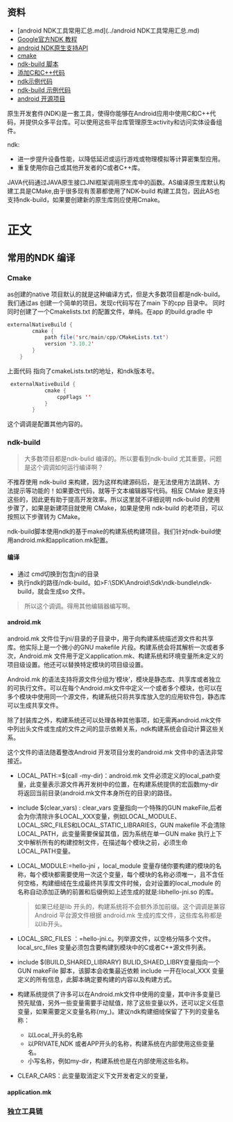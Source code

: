 ## 资料
* [android NDK工具常用汇总.md](../android NDK工具常用汇总.md)
* [Google官方NDK 教程](https://developer.android.com/ndk/guides?hl=zh-cn)
* [android NDK原生支持API](https://developer.android.com/ndk/guides/stable_apis?hl=zh-cn)
* [cmake](https://cmake.org/)
* [ndk-build 脚本](https://developer.android.com/ndk/guides/ndk-build?hl=zh-cn)
* [添加C和C++代码](https://developer.android.com/studio/projects/install-ndk?hl=zh-cn)
* [ndk示例代码](https://github.com/android/ndk-samples)
* [ndk-build 示例代码](https://github.com/android/ndk-samples/tree/android-mk)
* [android 开源项目](https://source.android.com/?hl=zh-cn)

原生开发套件(NDK)是一套工具，使得你能够在Android应用中使用C和C++代码，并提供众多平台库。可以使用这些平台库管理原生activity和访问实体设备组件。

ndk:

* 进一步提升设备性能，以降低延迟或运行游戏或物理模拟等计算密集型应用。
* 重复使用你自己或其他开发者的C或者C++库。

JAVA代码通过JAVA原生接口JNI框架调用原生库中的函数。AS编译原生库默认构建工具是CMake,由于很多现有羡慕都使用了NDK-build 构建工具包，因此AS也支持ndk-build，如果要创建新的原生库则应使用Cmake。

# 正文

## 常用的NDK 编译

### Cmake
as创建的native 项目默认的就是这种编译方式，但是大多数项目都是ndk-build。
我们通过as 创建一个简单的项目。发现c代码写在了main 下的cpp 目录中。
同时同时创建了一个Cmakelists.txt 的配置文件，单纯。在app 的build.gradle 中
````java
externalNativeBuild {
        cmake {
            path file('src/main/cpp/CMakeLists.txt')
            version '3.10.2'
        }
    }
````
上面代码 指向了cmakeLists.txt的地址，和ndk版本号。
````java
 externalNativeBuild {
            cmake {
                cppFlags ''
            }
        }
````
这个调调是配置其他内容的。
### ndk-build

> 大多数项目都是ndk-bulid 编译的。所以要看到ndk-build 尤其重要。问题是这个调调如何运行编译啊？

不推荐使用 ndk-build 来构建，因为这样构建源码后，是无法使用方法跳转、方法提示等功能的！如果要改代码，就等于文本编辑器写代码。相反 CMake 是支持这些的，因此更有助于提高开发效率。所以这里就不详细说明 ndk-build 的使用步骤了，如果是新建项目就使用 CMake，如果是使用 ndk-build 的老项目，可以按照以下步骤转为 CMake。

ndk-build脚本使用ndk的基于make的构建系统构建项目。我们针对ndk-build使用android.mk和application.mk配置。

#### 编译

* 通过 cmd切换到包含jni的目录
* 执行ndk的路径/ndk-build。如>F:\SDK\Android\Sdk\ndk-bundle\ndk-build，就会生成so 文件。

> 所以这个调调。得用其他编辑器编写啊。

#### android.mk

android.mk 文件位于jni/目录的子目录中，用于向构建系统描述源文件和共享库。他实际上是一个微小的GNU makefile 片段。构建系统会将其解析一次或者多次，Android.mk 文件用于定义application.mk、构建系统和环境变量所未定义的项目级设置。他还可以替换特定模块的项目级设置。

Android.mk 的语法支持将源文件分组为‘模块’，模块是静态库、共享库或者独立的可执行文件。可以在每个Android.mk文件中定义一个或者多个模块，也可以在多个模块中使用同一个源文件，构建系统只将共享库放入您的应用软件包，静态库可以生成共享文件。

除了封装库之外，构建系统还可以处理各种其他事项，如无需再android.mk文件中列出头文件或生成的文件之间的显示依赖关系，ndk构建系统会自动计算这些关系。

这个文件的语法随着整改Android 开发项目分发的android.mk 文件中的语法非常接近。

* LOCAL_PATH:=$(call -my-dir)：android.mk 文件必须定义的local_path变量，此变量表示源文件再开发树中的位置，在构建系统提供的宏函数my-dir 将返回当前目录(android.mk文件本身所在的目录)的路径。

* include $(clear_vars) : clear_vars 变量指向一个特殊的GUN makeFile,后者会为你清除许多LOCAL_XXX变量，例如LOCAL_MODULE、LOCAL_SRC_FILES和LOCAL_STATIC_LIBRARIES，GUN makefile 不会清除LOCAL_PATH，此变量需要保留其值，因为系统在单一GUN make 执行上下文中解析所有的构建控制文件，在描述每个模块之前，必须生命LOCAL_PATH变量。

* LOCAL_MODULE:=hello-jni ，local_module 变量存储你要构建的模块的名称，每个模块都需要使用一次这个变量，每个模块的名称必须唯一，且不含任何空格，构建细绒在生成最终共享库文件时候，会对设置的local_module 的名称自动添加正确的前置和后缀例如上述生成的就是:libhello-jni.so 的库。

  > 如果已经是lib 开头的，构建系统将不会额外添加前缀。这个调调是兼容Android 平台源文件根据 android.mk 生成的库文件，这些库名称都是以lib开头。

* LOCAL_SRC_FILES ：=hello-jni.c。列举源文件，以空格分隔多个文件。local_src_files 变量必须包含要构建到模块中的C或者C++源文件列表。

* include $(BUILD_SHARED_LIBRARY)  BULID_SHAED_LIBRY变量指向一个GUN makeFile 脚本，该脚本会收集最近依赖 include 一开在local_XXX 变量定义的所有信息，此脚本确定要构建的内容以及构建方式。

* 构建系统提供了许多可以在Android.mk文件中使用的变量，其中许多变量已预先赋值，另外一些变量需要手动赋值，除了这些变量以外，还可以定义任意变量，如果需要定义变量名称(my_)。建议ndk构建细绒保留了下列的变量名称：

  * 以Local_开头的名称
  * 以PRIVATE,NDK 或者APP开头的名称，构建系统在内部使用这些变量名。
  * 小写名称，例如my-dir，构建系统也是在内部使用这些名称。

* CLEAR_CARS：此变量取消定义下文开发者定义的变量，

  

#### application.mk
### 独立工具链

